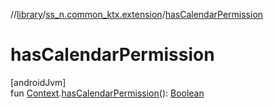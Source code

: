 //[library](../../index.md)/[ss_n.common_ktx.extension](index.md)/[hasCalendarPermission](has-calendar-permission.md)

# hasCalendarPermission

[androidJvm]\
fun [Context](https://developer.android.com/reference/kotlin/android/content/Context.html).[hasCalendarPermission](has-calendar-permission.md)(): [Boolean](https://kotlinlang.org/api/latest/jvm/stdlib/kotlin/-boolean/index.html)
